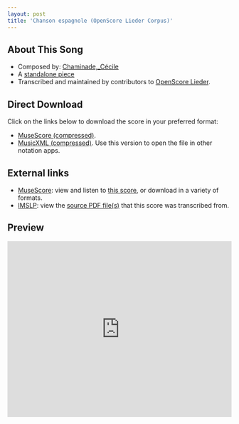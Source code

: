 ```yaml
---
layout: post
title: 'Chanson espagnole (OpenScore Lieder Corpus)'
---
```


## About This Song

- Composed by: [Chaminade,_Cécile](https://fourscoreandmore.org/openscore/lieder/Chaminade,_Cécile)
- A [standalone piece](https://fourscoreandmore.org/openscore/lieder/Chaminade,_Cécile/_)
- Transcribed and maintained by contributors to [OpenScore Lieder].

[OpenScore Lieder]: https://musescore.com/openscore-lieder-corpus

## Direct Download

Click on the links below to download the score in your preferred format:
- [MuseScore (compressed)](https://github.com/openscore/lieder/blob/main/scores/Chaminade,_Cécile/_/Chanson_espagnole/lc6312216.mscz?raw=true).
- [MusicXML (compressed)](https://github.com/openscore/lieder/blob/main/scores/Chaminade,_Cécile/_/Chanson_espagnole/lc6312216.mxl?raw=true). Use this version to open the file in other notation apps.

## External links

- [MuseScore]: view and listen to [this score][MuseScore], or download in a variety of formats.
- [IMSLP]: view the [source PDF file(s)][IMSLP] that this score was transcribed from.

[MuseScore]: https://musescore.com/score/6312216
[IMSLP]: https://imslp.org/wiki/Special:ReverseLookup/154289

## Preview

<iframe width="100%" height="394" src="https://musescore.com/openscore-lieder-corpus/scores/6312216/embed" frameborder="0" allowfullscreen allow="autoplay; fullscreen"></iframe>
